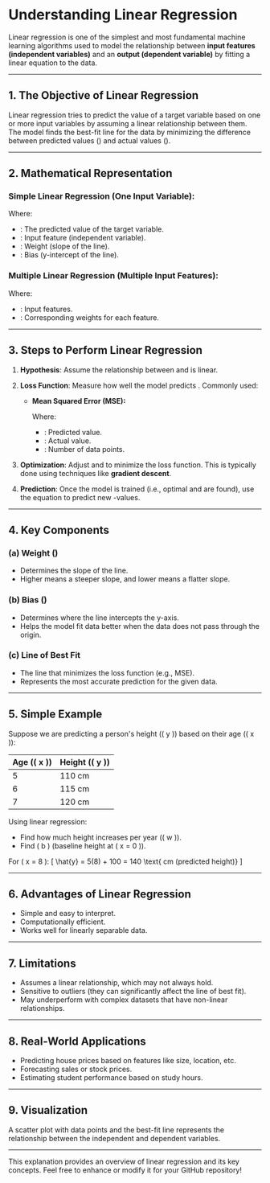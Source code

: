 # Understanding Linear Regression

Linear regression is one of the simplest and most fundamental machine learning algorithms used to model the relationship between **input features (independent variables)** and an **output (dependent variable)** by fitting a linear equation to the data.

---

## 1. The Objective of Linear Regression

Linear regression tries to predict the value of a target variable  based on one or more input variables  by assuming a linear relationship between them. The model finds the best-fit line for the data by minimizing the difference between predicted values () and actual values ().

---

## 2. Mathematical Representation

### Simple Linear Regression (One Input Variable):

Where:

- : The predicted value of the target variable.
- : Input feature (independent variable).
- : Weight (slope of the line).
- : Bias (y-intercept of the line).

### Multiple Linear Regression (Multiple Input Features):

Where:

- : Input features.
- : Corresponding weights for each feature.

---

## 3. Steps to Perform Linear Regression

1. **Hypothesis**: Assume the relationship between  and  is linear.

2. **Loss Function**: Measure how well the model predicts . Commonly used:

   - **Mean Squared Error (MSE):**

     Where:
     - : Predicted value.
     - : Actual value.
     - : Number of data points.

3. **Optimization**: Adjust  and  to minimize the loss function. This is typically done using techniques like **gradient descent**.

4. **Prediction**: Once the model is trained (i.e., optimal  and  are found), use the equation  to predict new -values.

---

## 4. Key Components

### (a) Weight ()

- Determines the slope of the line.
- Higher  means a steeper slope, and lower  means a flatter slope.

### (b) Bias ()

- Determines where the line intercepts the y-axis.
- Helps the model fit data better when the data does not pass through the origin.

### (c) Line of Best Fit

- The line that minimizes the loss function (e.g., MSE).
- Represents the most accurate prediction for the given data.

---

## 5. Simple Example

Suppose we are predicting a person's height (\( y \)) based on their age (\( x \)):

| Age (\( x \)) | Height (\( y \)) |
|---------------|------------------|
| 5             | 110 cm           |
| 6             | 115 cm           |
| 7             | 120 cm           |

Using linear regression:
- Find how much height increases per year (\( w \)).
- Find \( b \) (baseline height at \( x = 0 \)).

For \( x = 8 \):
\[ \hat{y} = 5(8) + 100 = 140 \text{ cm (predicted height)} \]

---

## 6. Advantages of Linear Regression

- Simple and easy to interpret.
- Computationally efficient.
- Works well for linearly separable data.

---

## 7. Limitations

- Assumes a linear relationship, which may not always hold.
- Sensitive to outliers (they can significantly affect the line of best fit).
- May underperform with complex datasets that have non-linear relationships.

---

## 8. Real-World Applications

- Predicting house prices based on features like size, location, etc.
- Forecasting sales or stock prices.
- Estimating student performance based on study hours.

---

## 9. Visualization

A scatter plot with data points and the best-fit line represents the relationship between the independent and dependent variables.

---

This explanation provides an overview of linear regression and its key concepts. Feel free to enhance or modify it for your GitHub repository!


